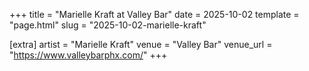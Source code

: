 +++
title = "Marielle Kraft at Valley Bar"
date = 2025-10-02
template = "page.html"
slug = "2025-10-02-marielle-kraft"

[extra]
artist = "Marielle Kraft"
venue = "Valley Bar"
venue_url = "https://www.valleybarphx.com/"
+++
